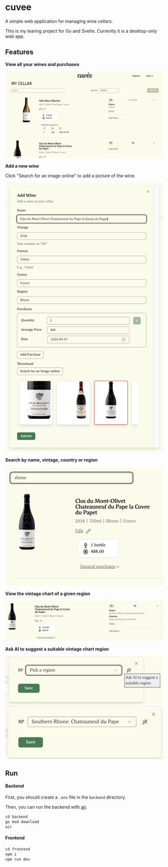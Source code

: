 # cuvee

A simple web application for managing wine cellars.

This is my learing project for Go and Svelte. Currently it is a desktop-only web app.

## Features

<b>View all your wines and purchases</b>

![](assets/cellar.png)

<b>Add a new wine</b>

Click "Search for an image online" to add a picture of the wine.

![](assets/add_wine.png)

<b>Search by name, vintage, country or region</b>

![](assets/search.png)

<b>View the vintage chart of a given region</b>

![](assets/with_rating.png)

<b>Ask AI to suggest a suitable vintage chart region</b>

![](assets/add_region.png)
![](assets/suggested_region.png)

## Run

#### Backend

First, you should create a `.env` file in the `backend` directory.

Then, you can run the backend with [air](https://github.com/air-verse/air).

```shell
cd backend
go mod download
air
```

#### Frontend

```shell
cd frontend
npm i
npm run dev
```
